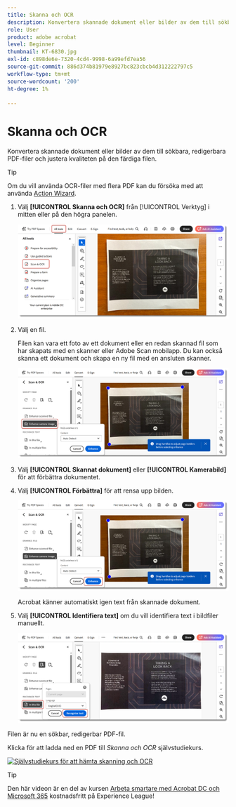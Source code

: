 ```yaml
---
title: Skanna och OCR
description: Konvertera skannade dokument eller bilder av dem till sökbara, redigerbara PDF-filer och justera kvaliteten på den färdiga filen
role: User
product: adobe acrobat
level: Beginner
thumbnail: KT-6830.jpg
exl-id: c898de6e-7320-4cd4-9998-6a99efd7ea56
source-git-commit: 886d374b81979e8927bc823cbcb4d312222797c5
workflow-type: tm+mt
source-wordcount: '200'
ht-degree: 1%

---
```


# Skanna och OCR

Konvertera skannade dokument eller bilder av dem till sökbara, redigerbara PDF-filer och justera kvaliteten på den färdiga filen.

>[!TIP]
>
>Om du vill använda OCR-filer med flera PDF kan du försöka med att använda [Action Wizard](../advanced-tasks/action.md).

1. Välj **[!UICONTROL Skanna och OCR]** från [!UICONTROL Verktyg] i mitten eller på den högra panelen.

   ![Skanna steg 1](../assets/Scan_1.png)

1. Välj en fil.

   Filen kan vara ett foto av ett dokument eller en redan skannad fil som har skapats med en skanner eller Adobe Scan mobilapp. Du kan också skanna ett dokument och skapa en ny fil med en ansluten skanner.

   ![Skanna steg 2](../assets/Scan_2.png)

1. Välj **[!UICONTROL Skannat dokument]** eller **[!UICONTROL Kamerabild]** för att förbättra dokumentet.

1. Välj **[!UICONTROL Förbättra]** för att rensa upp bilden.

   ![Skanna steg 3](../assets/Scan_3.png)

   Acrobat känner automatiskt igen text från skannade dokument.

1. Välj **[!UICONTROL Identifiera text]** om du vill identifiera text i bildfiler manuellt.

   ![Skanna steg 4](../assets/Scan_4.png)

Filen är nu en sökbar, redigerbar PDF-fil.

Klicka för att ladda ned en PDF till *Skanna och OCR* självstudiekurs.

[![Självstudiekurs för att hämta skanning och OCR](../assets/acrobat_PDF_96.png)](../assets/AcrobatDCScan.pdf)

>[!TIP]
>
>Den här videon är en del av kursen [Arbeta smartare med Acrobat DC och Microsoft 365](https://experienceleague.adobe.com/?recommended=Acrobat-U-1-2021.microsoft365) kostnadsfritt på Experience League!

